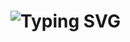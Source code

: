 # <img src="https://readme-typing-svg.herokuapp.com?font=Fira+Code&weight=600&size=22&pause=1000&color=F7A22D&width=435&lines=Hi there!👋 I'm Ritik+Rai" alt="Typing SVG" />


<!--
**ritik-raii/ritik-raii** is a ✨ _special_ ✨ repository because its `README.md` (this file) appears on your GitHub profile.

Here are some ideas to get you started:

- 🔭 I’m currently working on ...
- 🌱 I’m currently learning ...
- 👯 I’m looking to collaborate on ...
- 🤔 I’m looking for help with ...
- 💬 Ask me about ...
- 📫 How to reach me: ...
- 😄 Pronouns: ...
- ⚡ Fun fact: ...
-->
